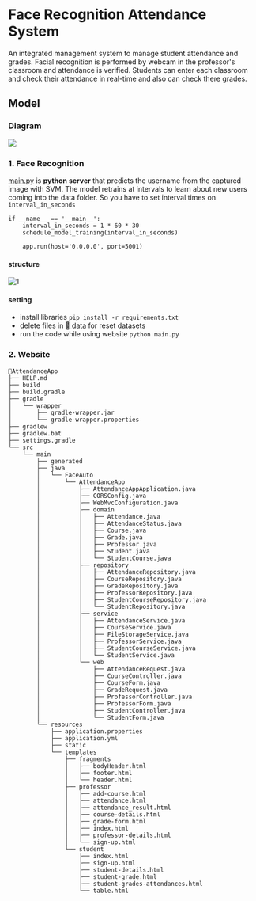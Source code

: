 # Face Recognition Attendance System
An integrated management system to manage student attendance and grades. Facial recognition is performed by webcam in the professor's classroom and attendance is verified. Students can enter each classroom and check their attendance in real-time and also can check there grades.

## Model
### Diagram
![](https://github.com/4th-Oasis-Hackathon/kimkangjeong/assets/93754504/24c369fa-7bfa-45f2-a410-e9dfc4a1e7cf)

### 1. Face Recognition
[main.py](https://github.com/4th-Oasis-Hackathon/kimkangjeong/blob/main/FaceRecognition/main.py) is **python server** that predicts the username from the captured image with SVM. The model retrains at intervals to learn about new users coming into the data folder. So you have to set interval times on ```interval_in_seconds```

```
if __name__ == '__main__':
    interval_in_seconds = 1 * 60 * 30 
    schedule_model_training(interval_in_seconds)

    app.run(host='0.0.0.0', port=5001)
```
#### structure
![1](https://github.com/4th-Oasis-Hackathon/kimkangjeong/assets/93754504/f58ffcc2-dda0-428e-a442-a8a8f610ab1e)

#### setting
- install libraries ```pip install -r requirements.txt```
- delete files in [📁 data](https://github.com/4th-Oasis-Hackathon/kimkangjeong/tree/main/FaceRecognition/data) for reset datasets
- run the code while using website ```python main.py```
  
### 2. Website
```
📁AttendanceApp
├── HELP.md
├── build
├── build.gradle
├── gradle
│   └── wrapper
│       ├── gradle-wrapper.jar
│       └── gradle-wrapper.properties
├── gradlew
├── gradlew.bat
├── settings.gradle
└── src
    └── main
        ├── generated
        ├── java
        │   └── FaceAuto
        │       └── AttendanceApp
        │           ├── AttendanceAppApplication.java 
        │           ├── CORSConfig.java
        │           ├── WebMvcConfiguration.java
        │           ├── domain
        │           │   ├── Attendance.java
        │           │   ├── AttendanceStatus.java
        │           │   ├── Course.java
        │           │   ├── Grade.java
        │           │   ├── Professor.java
        │           │   ├── Student.java
        │           │   └── StudentCourse.java
        │           ├── repository
        │           │   ├── AttendanceRepository.java
        │           │   ├── CourseRepository.java
        │           │   ├── GradeRepository.java
        │           │   ├── ProfessorRepository.java
        │           │   ├── StudentCourseRepository.java
        │           │   └── StudentRepository.java
        │           ├── service
        │           │   ├── AttendanceService.java
        │           │   ├── CourseService.java
        │           │   ├── FileStorageService.java
        │           │   ├── ProfessorService.java
        │           │   ├── StudentCourseService.java
        │           │   └── StudentService.java
        │           └── web
        │               ├── AttendanceRequest.java
        │               ├── CourseController.java
        │               ├── CourseForm.java
        │               ├── GradeRequest.java
        │               ├── ProfessorController.java
        │               ├── ProfessorForm.java
        │               ├── StudentController.java
        │               └── StudentForm.java
        └── resources
            ├── application.properties
            ├── application.yml
            ├── static
            └── templates
                ├── fragments
                │   ├── bodyHeader.html
                │   ├── footer.html
                │   └── header.html
                ├── professor
                │   ├── add-course.html
                │   ├── attendance.html
                │   ├── attendance_result.html
                │   ├── course-details.html
                │   ├── grade-form.html
                │   ├── index.html
                │   ├── professor-details.html
                │   └── sign-up.html
                └── student
                    ├── index.html
                    ├── sign-up.html
                    ├── student-details.html
                    ├── student-grade.html
                    ├── student-grades-attendances.html
                    └── table.html        
```
